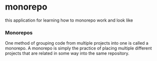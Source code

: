 # monorepo
this application for learning how to monorepo work and look like 


### Monorepos
One method of grouping code from multiple projects into one is called a monorepo. A monorepo is simply the practice of placing multiple different projects that are related in some way into the same repository.
